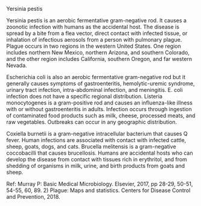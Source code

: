 Yersinia pestis

Yersinia pestis is an aerobic fermentative gram-negative rod. It causes a zoonotic infection with humans as the accidental host. The disease is spread by a bite from a flea vector, direct contact with infected tissue, or inhalation of infectious aerosols from a person with pulmonary plague. Plague occurs in two regions in the western United States. One region includes northern New Mexico, northern Arizona, and southern Colorado, and the other region includes California, southern Oregon, and far western Nevada.

Escherichia coli is also an aerobic fermentative gram-negative rod but it generally causes symptoms of gastroenteritis, hemolytic-uremic syndrome, urinary tract infection, intra-abdominal infection, and meningitis. E. coli infection does not have a specific regional distribution. Listeria monocytogenes is a gram-positive rod and causes an influenza-like illness with or without gastroenteritis in adults. Infection occurs through ingestion of contaminated food products such as milk, cheese, processed meats, and raw vegetables. Outbreaks can occur in any geographic distribution.

Coxiella burnetii is a gram-negative intracellular bacterium that causes Q fever. Human infections are associated with contact with infected cattle, sheep, goats, dogs, and cats. Brucella melitensis is a gram-negative coccobacilli that causes brucellosis. Humans are accidental hosts who can develop the disease from contact with tissues rich in erythritol, and from shedding of organisms in milk, urine, and birth products from goats and sheep.

Ref: Murray P: Basic Medical Microbiology. Elsevier, 2017, pp 28-29, 50-51, 54-55, 60, 89.  2) Plague: Maps and statistics. Centers for Disease Control and Prevention, 2018.